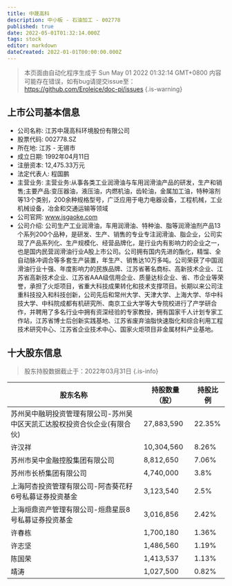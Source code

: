 ```yaml
---
title: 中晟高科
description: 中小板 - 石油加工 - 002778
published: true
date: 2022-05-01T01:32:14.000Z
tags: stock
editor: markdown
dateCreated: 2022-01-01T00:00:00.000Z
---
```


> 本页面由自动化程序生成于 Sun May 01 2022 01:32:14 GMT+0800
> 内容可能存在错误，如有bug请提交issue至：https://github.com/Eroleice/doc-pi/issues
{.is-warning}

## 上市公司基本信息
- 公司名称: 江苏中晟高科环境股份有限公司
- 股票代码: 002778.SZ
- 所在地: 江苏 - 无锡市
- 成立日期: 1992年04月11日
- 注册资本: 12,475.33万元
- 法定代表人: 程国鹏
- 主营业务: 主营业务:从事各类工业润滑油与车用润滑油产品的研发，生产和销售;主要产品:变压器油，液压油，内燃机油，齿轮油，金属加工油，特种溶剂等13个类别，200余种规格型号，广泛应用于电力电器设备，工程机械，工业机械设备，冶金和交通运输等领域
- 公司官网: www.jsgaoke.com
- 公司介绍: 公司生产工业润滑油，车用润滑油、特种油、脂等润滑油剂产品13个系列200个品种，是研发、生产、销售的专业专注润滑油、脂企业，公司实现了产品系列化、生产规模化、经营品牌化，是行业内有影响力的企业之一，也是国内民营润滑油行业A股上市公司。公司拥有国内先进的酯化，精馏、全自动脉冲调合等多套生产装置，年生产、销售达10万多吨。公司荣获了中国润滑油行业十强、年度影响力的民族品牌、江苏省著名商标、高新技术企业、江苏省高新技术企业、江苏省AAA级信用企业、质量达标企业、省、市企业等荣誉，承担了火炬项目，省重大科技成果转化和技术支撑项目。长期以来公司注重科技投入和科技创新，公司先后和常州大学、天津大学、上海大学、华中科技大学、中科院成都有机研究所、南京工业大学等大专院校进行了产学研合作，并聘用了多名行业中拥有资深经验的专家教授，拥有国家千人计划专家工作站，江苏省博士后创新实践基地、江苏省废弃油脂快速脂化和综合利用工程技术研究中心、江苏省企业技术中心、国家火炬项目非金属材料产业基地。


## 十大股东信息
> 股东持股数据截止于：2022年03月31日
{.is-info}

| 股东名称 | 持股数量（股） | 持股比例 |
| --- | --- | --- |
| 苏州吴中融玥投资管理有限公司-苏州吴中区天凯汇达股权投资合伙企业(有限合伙) | 27,883,590 | 22.35% |
| 许汉祥 | 10,304,560 | 8.26% |
| 苏州市吴中金融控股集团有限公司 | 8,812,650 | 7.06% |
| 苏州市长桥集团有限公司 | 4,740,000 | 3.8% |
| 上海阿杏投资管理有限公司-阿杏葵花籽6号私募证券投资基金 | 3,123,540 | 2.5% |
| 上海烜鼎资产管理有限公司-烜鼎星辰8号私募证券投资基金 | 3,016,856 | 2.42% |
| 许春栋 | 1,700,180 | 1.36% |
| 许志坚 | 1,486,560 | 1.19% |
| 陈国荣 | 1,413,537 | 1.13% |
| 靖涛 | 1,027,500 | 0.82% |




